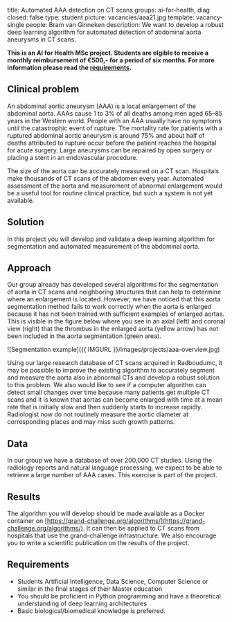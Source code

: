 title: Automated AAA detection on CT scans
groups: ai-for-health, diag
closed: false
type: student
picture: vacancies/aaa21.jpg
template: vacancy-single
people: Bram van Ginneken
description: We want to develop a robust deep learning algorithm for automated detection of abdominal aorta aneurysms in CT scans.

**This is an AI for Health MSc project. Students are
elgible to receive a monthly reimbursement of €500,- for
a period of six months. For more information please read the
[requirements](https://www.ai-for-health.nl/requirements/).**

## Clinical problem
An abdominal aortic aneurysm (AAA) is a local enlargement of the abdominal aorta. AAAs cause 1 to 3% of all deaths among men aged 65–85 years in the Western world. People with an AAA usually have no symptoms until the catastrophic event of rupture. The mortality rate for patients with a ruptured abdominal aortic aneurysm is around 75% and about half of deaths attributed to rupture occur before the patient reaches the hospital for acute surgery. Large aneurysms can be repaired by open surgery or placing a stent in an endovascular procedure.

The size of the aorta can be accurately measured on a CT scan. Hospitals make thousands of CT scans of the abdomen every year. Automated assessment of the aorta and measurement of abnormal enlargement would be a useful tool for routine clinical practice, but such a system is not yet available. 

## Solution
In this project you will develop and validate a deep learning algorithm for segmentation and automated measurement of the abdominal aorta.

## Approach
Our group already has developed several algorithms for the segmentation of aorta in CT scans and neighboring structures that can help to determine where an enlargement is located. However, we have noticed that this aorta segmentation method fails to work correctly when the aorta is enlarged because it has not been trained with sufficient examples of enlarged aortas. This is visible in the figure below where you see in an axial (left) and coronal view (right) that the thrombus in the enlarged aorta (yellow arrow) has not been included in the aorta segmentation (green area).

![Segmentation example]({{ IMGURL }}/images/projects/aaa-overview.jpg) 

Using our large research database of CT scans acquired in Radboudumc, it may be possible to improve the existing algorithm to accurately segment and measure the aorta also in abnormal CTs and develop a robust solution to this problem. We also would like to see if a computer algorithm can detect small changes over time because many patients get multiple CT scans and it is known that aortas can become enlarged with time at a mean rate that is initially slow and then suddenly starts to increase rapidly. Radiologist now do not routinely measure the aortic diameter at corresponding places and may miss such growth patterns. 

## Data
In our group we have a database of over 200,000 CT studies. Using the radiology reports and natural language processing, we expect to be able to retrieve a large number of AAA cases. This exercise is part of the project.

## Results
The algorithm you will develop should be made available as a Docker container on [https://grand-challenge.org/algorithms/](https://grand-challenge.org/algorithms/). It can then be applied to CT scans from hospitals that use the grand-challenge infrastructure. We also encourage you to write a scientific publication on the results of the project.

## Requirements 
- Students Artificial Intelligence, Data Science, Computer Science or similar in the final stages of their Master education 
- You should be proficient in Python programming and have a theoretical understanding of deep learning architectures
- Basic biological/biomedical knowledge is preferred.
